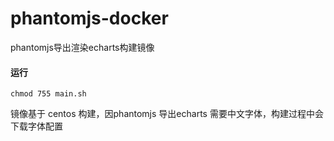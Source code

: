 # phantomjs-docker

phantomjs导出渲染echarts构建镜像

#### 运行

```
chmod 755 main.sh
```

镜像基于 centos  构建，因phantomjs  导出echarts 需要中文字体，构建过程中会下载字体配置

